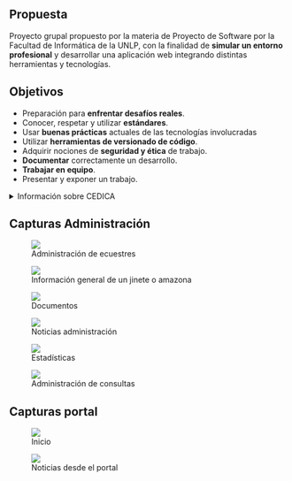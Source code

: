 ## Propuesta

Proyecto grupal propuesto por la materia de Proyecto de Software por la Facultad de Informática de la UNLP, con la finalidad de **simular un entorno profesional** y desarrollar una aplicación web integrando distintas
herramientas y tecnologías.

## Objetivos

- Preparación para **enfrentar desafíos reales**.
- Conocer, respetar y utilizar **estándares**.
- Usar **buenas prácticas** actuales de las tecnologías involucradas
- Utilizar **herramientas de versionado de código**.
- Adquirir nociones de **seguridad y ética** de trabajo.
- **Documentar** correctamente un desarrollo.
- **Trabajar en equipo**.
- Presentar y exponer un trabajo.

<details>
  <summary> Información sobre CEDICA </summary>

El **Centro de Equitación para Personas con Discapacidad y Carenciadas**, CEDICA, es una Asociación Civil sin Fines de Lucro, fundada en 1994 en la ciudad de **La Plata, Provincia de Buenos Aires**.

La misión de CEDICA es la **inclusión social**: trabajamos con la finalidad de igualar oportunidades en procura de la reinserción familiar, el logro de la escolaridad, la integración laboral y la mejora integral de la calidad de vida de nuestros alumnos y alumnas.

La actividad que realizamos se denomina internacionalmente **Rehabilitación Ecuestre** y es una **terapia integral** que apunta a la recuperación de la persona en sus dimensiones **biológica, psíquica y social**.

La Rehabilitación Ecuestre utiliza al caballo de manera terapéutica, aprovechando las características de su naturaleza innata y de su medio ambiente como facilitadores del proceso rehabilitador.

</details>

## Capturas Administración

<figure>

  <img src="/assets/cedica/ecuestres.webp">

  <figcaption>Administración de ecuestres</figcaption>

</figure>

<figure>

  <img src="/assets/cedica/informacion-general.webp">

  <figcaption>Información general de un jinete o amazona</figcaption>

</figure>

<figure>

  <img src="/assets/cedica/documentos.webp">

  <figcaption>Documentos</figcaption>

</figure>

<figure>

  <img src="/assets/cedica/noticias.webp">

  <figcaption>Noticias administración</figcaption>

</figure>

<figure>

  <img src="/assets/cedica/estadisticas.webp">

  <figcaption>Estadísticas</figcaption>

</figure>

<figure>

  <img src="/assets/cedica/consultas.webp">

  <figcaption>Administración de consultas</figcaption>

</figure>

## Capturas portal

<figure>

  <img src="/assets/cedica/portal.webp">

  <figcaption>Inicio</figcaption>

</figure>

<figure>

  <img src="/assets/cedica/noticias-portal.webp">

  <figcaption>Noticias desde el portal</figcaption>

</figure>

